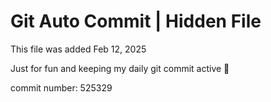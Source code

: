 # Git Auto Commit | Hidden File

This file was added Feb 12, 2025

Just for fun and keeping my daily git commit active 🤪

commit number: 525329
